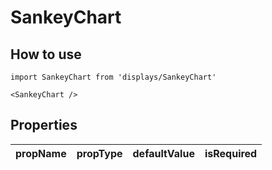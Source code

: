 # SankeyChart

## How to use

```
import SankeyChart from 'displays/SankeyChart'
```

```
<SankeyChart />
```

## Properties

| propName | propType | defaultValue | isRequired |
| - | - | - | - |
